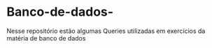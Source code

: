 # Banco-de-dados-
Nesse repositório estão algumas Queries utilizadas em exercícios da matéria de banco de dados
